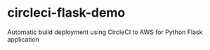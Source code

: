 # circleci-flask-demo
Automatic build deployment using CircleCI to AWS for Python Flask application 
